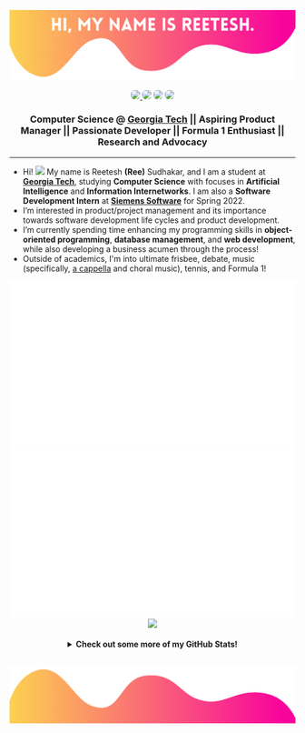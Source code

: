 <p align="center">
  <img src="assets/header.png">
</p>

<p align="center">
	<a href="https://linkedin.com/in/reeteshsudhakar"><img style="border-radius: 6px; overflow: hidden;" src="https://img.shields.io/badge/LinkedIn-0077B5?style=for-the-badge&logo=linkedin&logoColor=white"></img>
	</a>
	<a href="https://instagram.com/reeteshsudhakar"><img style="border-radius: 6px;" src="https://img.shields.io/badge/Instagram-E4405F?style=for-the-badge&logo=instagram&logoColor=white" /></a>
	<a href="https://reeteshsudhakar.com/"><img style="border-radius: 6px;" src="https://img.shields.io/website?down_color=Red&down_message=Offline&logo=vercel&style=for-the-badge&up_color=Green&up_message=Online&url=https%3A%2F%2Freeteshsudhakar.com" /></a>
	<a href="mailto:rsudhakar9@gatech.edu"><img style="border-radius: 6px;" src="https://img.shields.io/badge/Email-D14836?style=for-the-badge&logo=gmail&logoColor=white" /></a>
</p>

<h3 align="center"> <a><strong> Computer Science @ <a href="https://gatech.edu">Georgia Tech</a> || Aspiring Product Manager || Passionate Developer || Formula 1 Enthusiast || Research and Advocacy</strong></a> </h3>

---

- Hi! <img src="https://media.giphy.com/media/hvRJCLFzcasrR4ia7z/giphy.gif" width="20px"> My name is Reetesh **(Ree)** Sudhakar, and I am a student at [**Georgia Tech**](https://gatech.edu), studying **Computer Science** with focuses in **Artificial Intelligence** and **Information Internetworks**. I am also a **Software Development Intern** at [**Siemens Software**](https://sw.siemens.com) for Spring 2022. 
- I’m interested in product/project management and its importance towards software development life cycles and product development. 
- I’m currently spending time enhancing my programming skills in **object-oriented programming**, **database management**, and **web development**, while also developing a business acumen through the process! 
- Outside of academics, I'm into ultimate frisbee, debate, music (specifically, [a cappella](https://www.youtube.com/watch?v=un1HidgVOUk) and choral music), tennis, and Formula 1!

<div class="column" align="center">
  <div class="row">
    <img src="https://github.com/reeteshsudhakar/my-github-stats/blob/master/generated/overview.svg">
    <img src="https://github.com/reeteshsudhakar/my-github-stats/blob/master/generated/languages.svg">
  </div>
  <div class="row">
    <img src="https://quotes-github-readme.vercel.app/api?type=horizontal&theme=dark)](https://github.com/piyushsuthar/github-readme-quotes">
  </div>
</div>

<br>

<details>
  <summary align="center"><strong>Check out some more of my GitHub Stats!</strong></summary>
<br>
<p align="center"> 
  <img src="https://github-readme-stats.vercel.app/api/top-langs/?username=reeteshsudhakar&layout=compact&title_color=80a1c1&text_color=FFFFFF&icon_color=7fb3c2&bg_color=2e3440">
</p>
<p align="center">
   <img src="https://github-readme-stats.vercel.app/api?username=reeteshsudhakar&show_icons=true&theme=nord&include_all_commits=true&count_private=true&custom_title=What I'm Up To&count_private=true">
</p>
<p align="center">
  <img src="https://github-profile-trophy.vercel.app/?username=reeteshsudhakar&theme=nord&margin-w=10&margin-h=10&row=1">
</p>
  
<!--START_SECTION:waka-->
![Code Time](http://img.shields.io/badge/Code%20Time-16%20mins-blue)

![Profile Views](http://img.shields.io/badge/Profile%20Views-56-blue)

![Lines of code](https://img.shields.io/badge/From%20Hello%20World%20I%27ve%20Written-330%20Thousand%20lines%20of%20code-blue)

**🐱 My GitHub Data** 

> 🏆 279 Contributions in the Year 2021
 > 
> 📦 103.9 kB Used in GitHub's Storage 
 > 
> 🚫 Not Opted to Hire
 > 
> 📜 11 Public Repositories 
 > 
> 🔑 1 Private Repository 
 > 
**I'm an Early 🐤** 

```text
🌞 Morning    59 commits     █████░░░░░░░░░░░░░░░░░░░░   21.69% 
🌆 Daytime    120 commits    ███████████░░░░░░░░░░░░░░   44.12% 
🌃 Evening    93 commits     ████████░░░░░░░░░░░░░░░░░   34.19% 
🌙 Night      0 commits      ░░░░░░░░░░░░░░░░░░░░░░░░░   0.0%

```
📅 **I'm Most Productive on Wednesday** 

```text
Monday       56 commits     █████░░░░░░░░░░░░░░░░░░░░   20.59% 
Tuesday      23 commits     ██░░░░░░░░░░░░░░░░░░░░░░░   8.46% 
Wednesday    59 commits     █████░░░░░░░░░░░░░░░░░░░░   21.69% 
Thursday     29 commits     ██░░░░░░░░░░░░░░░░░░░░░░░   10.66% 
Friday       48 commits     ████░░░░░░░░░░░░░░░░░░░░░   17.65% 
Saturday     31 commits     ██░░░░░░░░░░░░░░░░░░░░░░░   11.4% 
Sunday       26 commits     ██░░░░░░░░░░░░░░░░░░░░░░░   9.56%

```


📊 **This Week I Spent My Time On** 

```text
⌚︎ Time Zone: America/Los_Angeles

💬 Programming Languages: 
No Activity Tracked This Week

🔥 Editors: 
No Activity Tracked This Week

💻 Operating System: 
No Activity Tracked This Week

```

**I Mostly Code in Python** 

```text
Python                   6 repos             ████████████░░░░░░░░░░░░░   50.0% 
Jupyter Notebook         2 repos             ████░░░░░░░░░░░░░░░░░░░░░   16.67% 
Java                     2 repos             ████░░░░░░░░░░░░░░░░░░░░░   16.67% 
CSS                      1 repo              ██░░░░░░░░░░░░░░░░░░░░░░░   8.33% 
HTML                     1 repo              ██░░░░░░░░░░░░░░░░░░░░░░░   8.33%

```


**Timeline**

![Chart not found](https://raw.githubusercontent.com/reeteshsudhakar/reeteshsudhakar/main/charts/bar_graph.png) 


 Last Updated on 18/12/2021
<!--END_SECTION:waka-->
</details>

<br>

<p align="center">
  <img src="assets/footer.png">
</p>

<!---
reeteshsudhakar/reeteshsudhakar is a ✨ special ✨ repository because its `README.md` (this file) appears on your GitHub profile.
You can click the Preview link to take a look at your changes.
https://user-images.githubusercontent.com/86990519/141708091-8fa1cd7e-bc3e-4c47-a0b1-df35d53a9981.mov
--->
